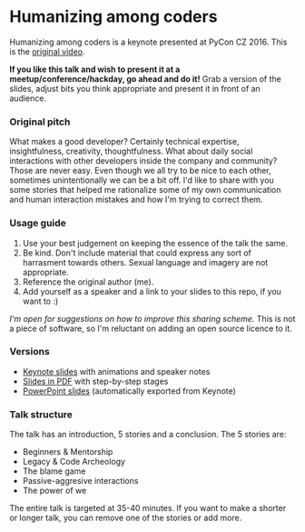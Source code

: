 # Humanizing among coders

Humanizing among coders is a keynote presented at PyCon CZ 2016. 
This is the [original video](https://www.youtube.com/watch?v=npyB5Oz-v-I).

**If you like this talk and wish to present it at a meetup/conference/hackday, go ahead and do it!** 
Grab a version of the slides, adjust bits you think appropriate and present it in front of an audience.

### Original pitch

What makes a good developer? Certainly technical expertise, insightfulness, creativity, thoughtfulness. 
What about daily social interactions with other developers inside the company and community? Those are never easy. 
Even though we all try to be nice to each other, sometimes unintentionally we can be a bit off. 
I'd like to share with you some stories that helped me rationalize some of my own communication
and human interaction mistakes and how I'm trying to correct them.

### Usage guide

1. Use your best judgement on keeping the essence of the talk the same.
2. Be kind. Don't include material that could express any sort of harrasment towards others. Sexual language and imagery are not appropriate.
3. Reference the original author (me).
4. Add yourself as a speaker and a link to your slides to this repo, if you want to :)

*I'm open for suggestions on how to improve this sharing scheme.* 
This is not a piece of software, so I'm reluctant on adding an open source licence to it.

### Versions

* [Keynote slides](https://www.dropbox.com/s/4uas4cs0vzu1xpf/humanizing_en.key) with animations and speaker notes
* [Slides in PDF](https://www.dropbox.com/s/yehvfotmdnkpjry/humanizing_en.pdf) with step-by-step stages
* [PowerPoint slides](https://www.dropbox.com/s/oqkbo17kcdja5l6/humanizing_en.pptx) (automatically exported from Keynote)

### Talk structure

The talk has an introduction, 5 stories and a conclusion. The 5 stories are:

* Beginners & Mentorship
* Legacy & Code Archeology
* The blame game
* Passive-aggresive interactions
* The power of we

The entire talk is targeted at 35-40 minutes. 
If you want to make a shorter or longer talk, 
you can remove one of the stories or add more.
